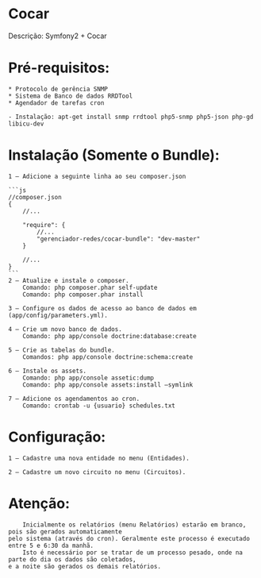Cocar
===============

Descrição: Symfony2 + Cocar

Pré-requisitos:
===============
	* Protocolo de gerência SNMP
	* Sistema de Banco de dados RRDTool
	* Agendador de tarefas cron

	- Instalação: apt-get install snmp rrdtool php5-snmp php5-json php-gd libicu-dev

Instalação (Somente o Bundle):
===============
	1 – Adicione a seguinte linha ao seu composer.json

	```js
	//composer.json
	{
	    //...
	
	    "require": {
	        //...
	        "gerenciador-redes/cocar-bundle": "dev-master"
	    }
	
	    //...
	}
	```
	2 – Atualize e instale o composer.
		Comando: php composer.phar self-update
		Comando: php composer.phar install
	
	3 – Configure os dados de acesso ao banco de dados em (app/config/parameters.yml).

	4 – Crie um novo banco de dados.
		Comando: php app/console doctrine:database:create
	
	5 – Crie as tabelas do bundle.
		Comandos: php app/console doctrine:schema:create

	6 – Instale os assets.
		Comando: php app/console assetic:dump
		Comando: php app/console assets:install –symlink

	7 – Adicione os agendamentos ao cron.
		Comando: crontab -u {usuario} schedules.txt

Configuração:
===============
	1 – Cadastre uma nova entidade no menu (Entidades).

	2 – Cadastre um novo circuito no menu (Circuitos).

Atenção:
===============
		Inicialmente os relatórios (menu Relatórios) estarão em branco, pois são gerados automaticamente 
	pelo sistema (através do cron). Geralmente este processo é executado entre 5 e 6:30 da manhã. 
		Isto é necessário por se tratar de um processo pesado, onde na parte do dia os dados são coletados, 
	e a noite são gerados os demais relatórios.

